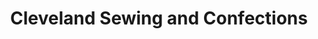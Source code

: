 ---
title: "Cleveland Sewing and Confections"
url: /cleveland/cleveland-sewing-and-confections/
shop: tailor
---